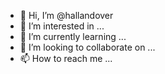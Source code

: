 - 👋 Hi, I’m @hallandover
- 👀 I’m interested in ...
- 🌱 I’m currently learning ...
- 💞️ I’m looking to collaborate on ...
- 📫 How to reach me ...

<!---
hallandover/hallandover is a ✨ special ✨ repository because its `README.md` (this file) appears on your GitHub profile.
You can click the Preview link to take a look at your changes.
--->
